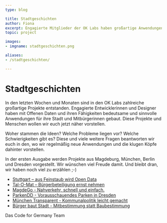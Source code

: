 ```yaml
---
type: blog

title: Stadtgeschichten
author: Fiona
excerpt: Engagierte Mitglieder der OK Labs haben großartige Anwendungen entwickelt. Jetzt wird es Zeit, ihre Geschichte zu erzählen!
topic: project

images:
- imgname: stadtgeschichten.png

aliases:
- /stadtgeschichten/

---
```


# Stadtgeschichten

In den letzten Wochen und Monaten sind in den OK Labs zahlreiche großartige Projekte entstanden. Engagierte Entwicklerinnen und Designer haben mit Offenen Daten und ihren Fähigkeiten bedeutsame und sinnvolle Anwendungen für ihre Stadt und Mitbürgerinnen gebaut. Diese Projekte und Menschen wollen wir euch jetzt näher vorstellen.

Woher stammen die Ideen? Welche Probleme liegen vor? Welche Schwierigkeiten gibt es? Diese und viele weitere Fragen beantworten wir euch in den, wo wir regelmäßig neue Anwendungen und die klugen Köpfe dahinter vorstellen.

In der ersten Ausgabe werden Projekte aus Magdeburg, München, Berlin und Dresden vorgestellt.
Wir wünschen viel Freude damit. Und bleibt dran, wir haben noch viel zu erzählen ;-)

- [Stuttgart – aus Feinstaub wird Open Data](/blog/stadtgeschichte-feinstaub-stuttgart/)
- [Tal-O-Mat – Bürgerbeteiligung ernst nehmen](/blog/stadtgeschichte-tal-o-mat-wuppertal/)
- [MagdeGo - Nahverkehr, schnell und einfach.](/blog/stadtgeschichte-magdego-magdeburg/)
- [ParkenDD - Vorausschauendes Parken in Dresden](/blog/stadtgeschichte-parkendd-dresden/)
- [München Transparent - Kommunalpolitik leicht gemacht](/blog/stadtgeschichte-muenchen-transparent-muenchen/)
- [Bürger baut Stadt - Mitbestimmung statt Baubestimmung](/blog/stadtgeschichte-buerger-baut-stadt-berlin/)

Das Code for Germany Team
